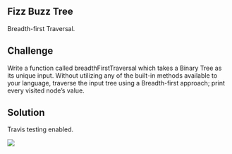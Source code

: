## Fizz Buzz Tree

Breadth-first Traversal.

## Challenge

Write a function called breadthFirstTraversal which takes a Binary Tree as its unique input. Without utilizing any of the built-in methods available to your language, traverse the input tree using a Breadth-first approach; print every visited node’s value.

## Solution

Travis testing enabled.

![](../assets/16-breadth-first-traversal.jpg)

